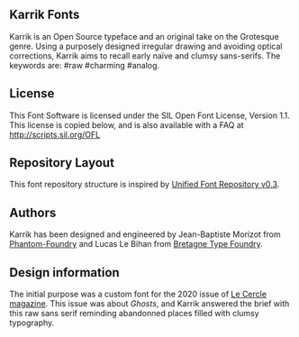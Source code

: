## Karrik Fonts

Karrik is an Open Source typeface and an original take on the Grotesque genre. Using a purposely designed irregular drawing and avoiding optical corrections, Karrik aims to recall early naïve and clumsy sans-serifs. The keywords are: #raw #charming #analog.

## License

This Font Software is licensed under the SIL Open Font License, Version 1.1.
This license is copied below, and is also available with a FAQ at
http://scripts.sil.org/OFL

## Repository Layout

This font repository structure is inspired by [Unified Font Repository v0.3](https://github.com/unified-font-repository/Unified-Font-Repository).

## Authors

Karrik has been designed and engineered by Jean-Baptiste Morizot from [Phantom-Foundry](www.phantom-foundry.com) and Lucas Le Bihan from [Bretagne Type Foundry](https://bretagnebretagne.fr/).

## Design information

The initial purpose was a custom font for the 2020 issue of [Le Cercle magazine](https://www.cerclemagazine.com/). This issue was about _Ghosts_, and Karrik answered the brief with this raw sans serif reminding abandonned places filled with clumsy typography.
